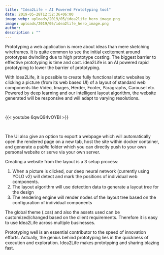 ```yaml
---
title: "Idea2Life – AI Powered Prototyping tool"
date: 2019-05-28T12:52:36+06:00
image_webp: uploads/2019/05/idea2life_hero_image.png
image: uploads/2019/05/idea2life_hero_image.png
author: 
description : ""
---
```


Prototyping a web application is more about ideas than mere sketching wireframes. It is quite common to see the initial excitement around prototypes dwindling due to high prototype costing. The biggest barrier to effective prototyping is time and cost. idea2Life is an AI powered rapid prototyping to lower the barrier of prototyping.

With Idea2Life, it is possible to create fully functional static websites by clicking a picture (from its web based UI) of a layout of standard web components like Video, Images, Herder, Footer, Paragraphs, Carousel etc. Powered by deep learning and our intelligent layout algorithm, the website generated will be responsive and will adapt to varying resolutions.

&nbsp;
&nbsp;

{{< youtube 6qwQ94vOYBI >}}

&nbsp;
&nbsp;

The UI also give an option to export a webpage which will automatically open the rendered page on a new tab, host the site within docker container, and generate a _public_ folder which you can directly push to your own personal website or serve via your own server.

Creating a website from the layout is a 3 setup process:

1.  When a picture is clicked, our deep neural network (currently using YOLO v2) will detect and mark the positions of individual web components.
2.  The layout algorithm will use detection data to generate a layout tree for the design
3.  The rendering engine will render nodes of the layout tree based on the configuration of individual components

The global theme (.css) and also the assets used can be customized/changed based on the client requirements. Therefore it is easy to use Idea2Life across multiple businesses.

Prototyping well is an essential contributor to the speed of innovation efforts. Actually, the genius behind prototyping lies in the quickness of execution and exploration. Idea2Life makes prototyping and sharing blazing fast.


